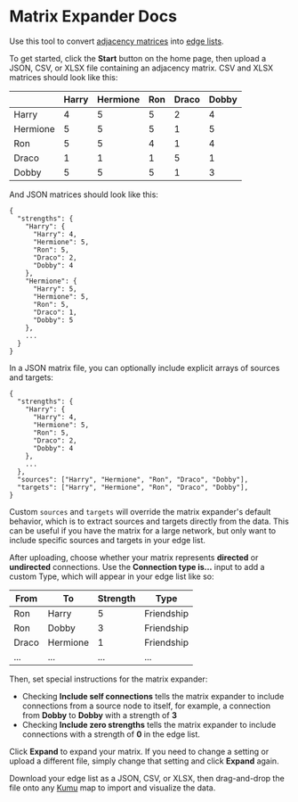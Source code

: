 # Matrix Expander Docs

<div class="h-1 w-8 mb-6 border-t border-primary"></div>

Use this tool to convert [adjacency matrices](https://en.wikipedia.org/wiki/Adjacency_matrix) into [edge lists](https://www.khanacademy.org/computing/computer-science/algorithms/graph-representation/a/representing-graphs).

To get started, click the **Start** button on the home page, then upload a JSON, CSV, or XLSX file containing an adjacency matrix. CSV and XLSX matrices should look like this:

| | Harry | Hermione | Ron | Draco | Dobby |
| --- | --- | --- | --- | --- | --- |
| Harry | 4 | 5 | 5 | 2 | 4 |
| Hermione | 5 | 5 | 5 | 1 | 5 |
| Ron | 5 | 5 | 4 | 1 | 4 |
| Draco | 1 | 1 | 1 | 5 | 1 |
| Dobby | 5 | 5 | 5 | 1 | 3 |

And JSON matrices should look like this:

```
{
  "strengths": {
    "Harry": {
      "Harry": 4,
      "Hermione": 5,
      "Ron": 5,
      "Draco": 2,
      "Dobby": 4
    },
    "Hermione": {
      "Harry": 5,
      "Hermione": 5,
      "Ron": 5,
      "Draco": 1,
      "Dobby": 5
    },
    ...
  }
}
```
<!-- "Ron": {
  "Harry": 5,
  "Hermione": 5,
  "Ron": 4,
  "Draco": 1,
  "Dobby": 3
},
"Draco": {
  "Harry": 1,
  "Hermione": 1,
  "Ron": 1,
  "Draco": 5,
  "Dobby": 1
},
"Dobby": {
  "Harry": 5,
  "Hermione": 5,
  "Ron": 5,
  "Draco": 1,
  "Dobby": 3
} -->

In a JSON matrix file, you can optionally include explicit arrays of sources and targets:

```
{
  "strengths": {
    "Harry": {
      "Harry": 4,
      "Hermione": 5,
      "Ron": 5,
      "Draco": 2,
      "Dobby": 4
    },
    ...
  },
  "sources": ["Harry", "Hermione", "Ron", "Draco", "Dobby"],
  "targets": ["Harry", "Hermione", "Ron", "Draco", "Dobby"],
}
```

Custom `sources` and `targets` will override the matrix expander's default behavior, which is to extract sources and targets directly from the data. This can be useful if you have the matrix for a large network, but only want to include specific sources and targets in your edge list.

After uploading, choose whether your matrix represents **directed** or **undirected** connections. Use the **Connection type is...** input to add a custom Type, which will appear in your edge list like so:

| From | To | Strength | Type |
| --- | --- | --- | --- |
| Ron | Harry | 5 | Friendship |
| Ron | Dobby | 3 | Friendship |
| Draco | Hermione | 1 | Friendship |
| ... | ... | ... | ... |

Then, set special instructions for the matrix expander:
- Checking **Include self connections** tells the matrix expander to include connections from a source node to itself, for example, a connection from **Dobby** to **Dobby** with a strength of **3**
- Checking **Include zero strengths** tells the matrix expander to include connections with a strength of **0** in the edge list.

Click **Expand** to expand your matrix. If you need to change a setting or upload a different file, simply change that setting and click **Expand** again.

Download your edge list as a JSON, CSV, or XLSX, then drag-and-drop the file onto any [Kumu](https://kumu.io) map to import and visualize the data.
